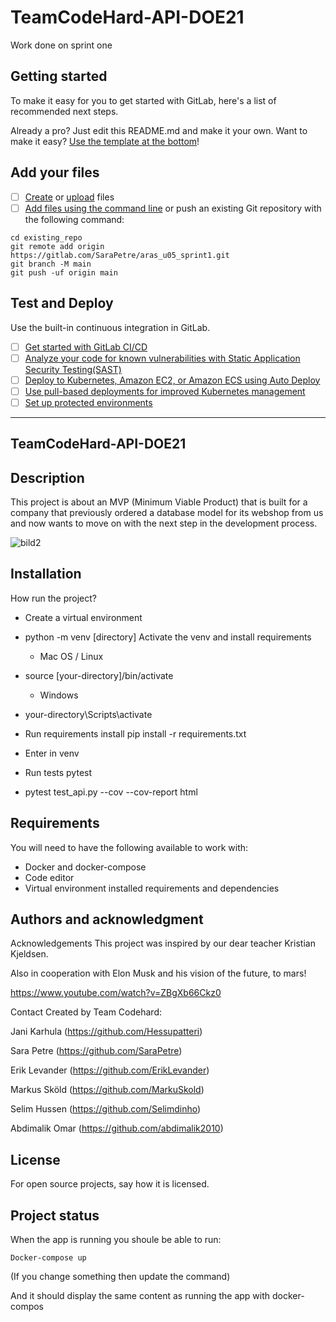 # TeamCodeHard-API-DOE21

Work done on sprint one

## Getting started

To make it easy for you to get started with GitLab, here's a list of recommended next steps.

Already a pro? Just edit this README.md and make it your own. Want to make it easy? [Use the template at the bottom](#editing-this-readme)!

## Add your files

- [ ] [Create](https://docs.gitlab.com/ee/user/project/repository/web_editor.html#create-a-file) or [upload](https://docs.gitlab.com/ee/user/project/repository/web_editor.html#upload-a-file) files
- [ ] [Add files using the command line](https://docs.gitlab.com/ee/gitlab-basics/add-file.html#add-a-file-using-the-command-line) or push an existing Git repository with the following command:

```
cd existing_repo
git remote add origin https://gitlab.com/SaraPetre/aras_u05_sprint1.git
git branch -M main
git push -uf origin main
```

## Test and Deploy

Use the built-in continuous integration in GitLab.

- [ ] [Get started with GitLab CI/CD](https://docs.gitlab.com/ee/ci/quick_start/index.html)
- [ ] [Analyze your code for known vulnerabilities with Static Application Security Testing(SAST)](https://docs.gitlab.com/ee/user/application_security/sast/)
- [ ] [Deploy to Kubernetes, Amazon EC2, or Amazon ECS using Auto Deploy](https://docs.gitlab.com/ee/topics/autodevops/requirements.html)
- [ ] [Use pull-based deployments for improved Kubernetes management](https://docs.gitlab.com/ee/user/clusters/agent/)
- [ ] [Set up protected environments](https://docs.gitlab.com/ee/ci/environments/protected_environments.html)

***


## TeamCodeHard-API-DOE21

## Description
This project is about an MVP (Minimum Viable Product) that is built for a company that previously ordered a database model for its webshop from us and now wants to move on with the next step in the development process.


![bild2](https://user-images.githubusercontent.com/91993656/160679215-74fc463e-0be2-4cb6-95ae-3e0af9f2a30d.png)



## Installation

How run the project?

- Create a virtual environment
- python -m venv [directory]
Activate the venv and install requirements
    - Mac OS / Linux
-  source [your-directory]/bin/activate
    - Windows
- your-directory\Scripts\activate

- Run requirements install pip install -r requirements.txt
- Enter in venv
- Run tests pytest
- pytest test_api.py --cov --cov-report html

## Requirements

You will need to have the following available to work with:

- Docker and docker-compose
- Code editor
- Virtual environment installed requirements and dependencies


## Authors and acknowledgment
Acknowledgements
This project was inspired by our dear teacher Kristian Kjeldsen.

Also in cooperation with Elon Musk and his vision of the future, to mars!


https://www.youtube.com/watch?v=ZBgXb66Ckz0

Contact
Created by Team Codehard:

Jani Karhula (https://github.com/Hessupatteri)

Sara Petre (https://github.com/SaraPetre)

Erik Levander (https://github.com/ErikLevander)

Markus Sköld (https://github.com/MarkuSkold)

Selim Hussen (https://github.com/Selimdinho)

Abdimalik Omar (https://github.com/abdimalik2010)

## License
For open source projects, say how it is licensed.

## Project status

When the app is running you shoule be able to run:


```
Docker-compose up 
```

(If you change something then update the command)

And it should display the same content as running the app with docker-compos
